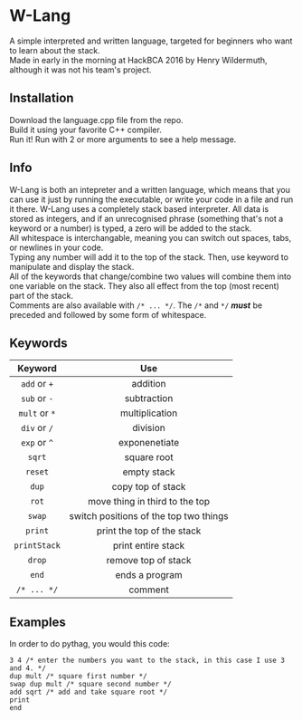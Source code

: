 # W-Lang
A simple interpreted and written language, targeted for beginners who want to learn about the stack.  
Made in early in the morning at HackBCA 2016 by Henry Wildermuth, although it was not his team's project.

## Installation
Download the language.cpp file from the repo.  
Build it using your favorite C++ compiler.  
Run it!  Run with 2 or more arguments to see a help message.

## Info
W-Lang is both an intepreter and a written language, which means that you can use it just by running the executable, or write your code in a file and run it there. 
W-Lang uses a completely stack based interpreter. All data is stored as integers, and if an unrecognised phrase (something that's not a keyword or a number) is typed, a zero will be added to the stack.   
All whitespace is interchangable, meaning you can switch out spaces, tabs, or newlines in your code.  
Typing any number will add it to the top of the stack. Then, use keyword to manipulate and display the stack.  
All of the keywords that change/combine two values will combine them into one variable on the stack.  They also all effect from the top (most recent) part of the stack.  
Comments are also available with `/* ... */`. The `/*` and `*/` **_must_** be preceded and followed by some form of whitespace.

## Keywords
| Keyword| Use |
| :----: | :-: |
| `add` or `+`  | addition |
| `sub` or `-`  | subtraction |
| `mult` or `*` | multiplication |
| `div` or `/`  | division |
| `exp` or `^`  | exponenetiate |
| `sqrt`     | square root |
| `reset`     | empty stack |
| `dup`     | copy top of stack |
| `rot`     | move thing in third to the top |
| `swap`     | switch positions of the top two things |
| `print`     | print the top of the stack |
| `printStack`     | print entire stack |
| `drop`     | remove top of stack |
| `end`     | ends a program |
| `/* ... */`     | comment |

## Examples
In order to do pythag, you would this code:
```
3 4 /* enter the numbers you want to the stack, in this case I use 3 and 4. */
dup mult /* square first number */
swap dup mult /* square second number */
add sqrt /* add and take square root */
print
end
```

